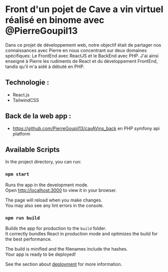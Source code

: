 # Front d'un pojet de Cave a vin virtuel réalisé en binome avec @PierreGoupil13
Dans ce projet de développement web, notre objectif était de partager nos connaissances avec Pierre en nous concentrant sur deux domaines spécifiques:
Le FrontEnd avec ReactJS et le BackEnd avec PHP.
J'ai ainsi enseigné à Pierre les rudiments de React et du développement FrontEnd, tandis qu'il m'a aidé à débuté en PHP.

## Technologie :

- React.js
- TailwindCSS

## Back de la web app :

- https://github.com/PierreGoupil13/cavAVins_back en PHP symfony api platform

## Available Scripts

In the project directory, you can run:

### `npm start`

Runs the app in the development mode.\
Open [http://localhost:3000](http://localhost:3000) to view it in your browser.

The page will reload when you make changes.\
You may also see any lint errors in the console.

### `npm run build`

Builds the app for production to the `build` folder.\
It correctly bundles React in production mode and optimizes the build for the best performance.

The build is minified and the filenames include the hashes.\
Your app is ready to be deployed!

See the section about [deployment](https://facebook.github.io/create-react-app/docs/deployment) for more information.


